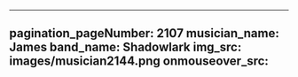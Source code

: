 ------
pagination_pageNumber: 2107
musician_name: James
band_name: Shadowlark
img_src: images/musician2144.png
onmouseover_src: 
------